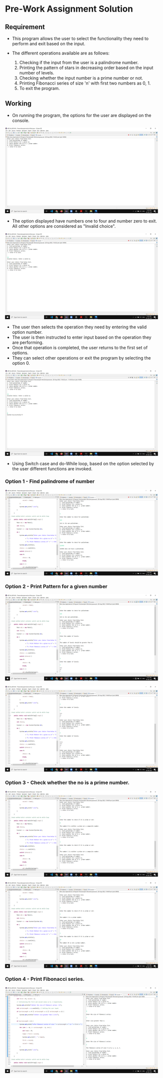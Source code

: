 # Pre-Work Assignment Solution

## Requirement

  *  This program allows the user to select the functionality they need to perform and exit based on the input.
  *  The different operations available are as follows:
  
      1. Checking if the input from the user is a palindrome number.
      2. Printing the pattern of stars in decreasing order based on the input number of levels.
      3. Checking whether the input number is a prime number or not.
      4. Printing Fibonacci series of size 'n' with first two numbers as 0, 1.
      0. To exit the program.
       
  ## Working
  
  * On running the program, the options for the user are displayed on the console.
  
  ![alt text](https://github.com/Archa-Mohan/prework_Assignment_working/blob/main/assignment/Screenshot%20(14).png?raw=true)
  
  * The option displayed have numbers one to four and number zero to exit. All other options are considered as "Invalid choice".
  
  ![alt text](https://github.com/Archa-Mohan/prework_Assignment_working/blob/main/assignment/Screenshot%20(15).png?raw=true)
  
  * The user then selects the operation they need by entering the valid option number.  
  * The user is then instructed to enter input based on the operation they are performing.
  * Once that operation is completed, the user returns to the first set of options.
  * They can select other operations or exit the program by selecting the option 0.
  
  ![alt text](https://github.com/Archa-Mohan/prework_Assignment_working/blob/main/assignment/Screenshot%20(16).png?raw=true)
  
  * Using Switch case and do-While loop, based on the option selected by the user different functions are invoked.
    
  ### Option 1 - Find palindrome of number
  
  ![alt text](https://github.com/Archa-Mohan/prework_Assignment_working/blob/main/assignment/Screenshot%20(17).png?raw=true)
  
  ### Option 2 - Print Pattern for a given number
  
  ![alt text](https://github.com/Archa-Mohan/prework_Assignment_working/blob/main/assignment/Screenshot%20(18).png?raw=true)
  
  ![alt text](https://github.com/Archa-Mohan/prework_Assignment_working/blob/main/assignment/Screenshot%20(19).png?raw=true)
  
  ### Option 3 - Check whether the no is a  prime number.
  
  ![alt text](https://github.com/Archa-Mohan/prework_Assignment_working/blob/main/assignment/Screenshot%20(20).png?raw=true)
  
  ![alt text](https://github.com/Archa-Mohan/prework_Assignment_working/blob/main/assignment/Screenshot%20(21).png?raw=true)
  
  ### Option 4 - Print Fibonacci series.
    
  ![alt text](https://github.com/Archa-Mohan/prework_Assignment_working/blob/main/assignment/Screenshot%20(23).png?raw=true)
  
